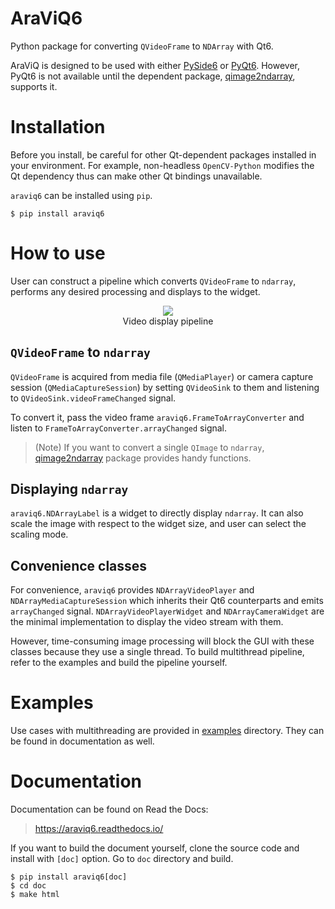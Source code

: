 # AraViQ6

Python package for converting `QVideoFrame` to `NDArray` with Qt6.

AraViQ is designed to be used with either [PySide6](https://pypi.org/project/PySide6/) or [PyQt6](https://pypi.org/project/PyQt6/).
However, PyQt6 is not available until the dependent package, [qimage2ndarray](https://pypi.org/project/qimage2ndarray/), supports it.

# Installation

Before you install, be careful for other Qt-dependent packages installed in your environment.
For example, non-headless `OpenCV-Python` modifies the Qt dependency thus can make other Qt bindings unavailable.

`araviq6` can be installed using `pip`.

```
$ pip install araviq6
```

# How to use

User can construct a pipeline which converts `QVideoFrame` to `ndarray`, performs any desired processing and displays to the widget.

<div align="center">
  <img src="https://github.com/JSS95/araviq6/raw/master/doc/source/_images/pipeline.png"/><br>
    Video display pipeline
</div>

## `QVideoFrame` to `ndarray`

`QVideoFrame` is acquired from media file (`QMediaPlayer`) or camera capture session (`QMediaCaptureSession`) by setting `QVideoSink` to them and listening to `QVideoSink.videoFrameChanged` signal.

To convert it, pass the video frame `araviq6.FrameToArrayConverter` and listen to `FrameToArrayConverter.arrayChanged` signal.

> (Note) If you want to convert a single `QImage` to `ndarray`, [qimage2ndarray](https://pypi.org/project/qimage2ndarray/) package provides handy functions.

## Displaying `ndarray`

`araviq6.NDArrayLabel` is a widget to directly display `ndarray`.
It can also scale the image with respect to the widget size, and user can select the scaling mode.

## Convenience classes

For convenience, `araviq6` provides `NDArrayVideoPlayer` and `NDArrayMediaCaptureSession` which inherits their Qt6 counterparts and emits `arrayChanged` signal.
`NDArrayVideoPlayerWidget` and `NDArrayCameraWidget` are the minimal implementation to display the video stream with them.

However, time-consuming image processing will block the GUI with these classes because they use a single thread.
To build multithread pipeline, refer to the examples and build the pipeline yourself.

# Examples

Use cases with multithreading are provided in [examples](https://github.com/JSS95/araviq6/tree/master/araviq6/examples) directory.
They can be found in documentation as well.

# Documentation

Documentation can be found on Read the Docs:

> https://araviq6.readthedocs.io/

If you want to build the document yourself, clone the source code and install with `[doc]` option.
Go to `doc` directory and build.

```
$ pip install araviq6[doc]
$ cd doc
$ make html
```

